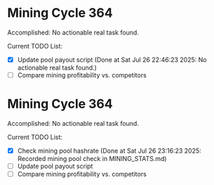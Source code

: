 # Mining Cycle 364

Accomplished: No actionable real task found.

Current TODO List:

- [x] Update pool payout script  (Done at Sat Jul 26 22:46:23 2025: No actionable real task found.)
- [ ] Compare mining profitability vs. competitors

# Mining Cycle 364

Accomplished: No actionable real task found.

Current TODO List:

- [x] Check mining pool hashrate  (Done at Sat Jul 26 23:16:23 2025: Recorded mining pool check in MINING_STATS.md)
- [ ] Update pool payout script
- [ ] Compare mining profitability vs. competitors